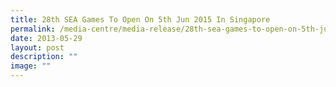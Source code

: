 ```yaml
---
title: 28th SEA Games To Open On 5th Jun 2015 In Singapore
permalink: /media-centre/media-release/28th-sea-games-to-open-on-5th-jun-2015-in-singapore/
date: 2013-05-29
layout: post
description: ""
image: ""
---
```

